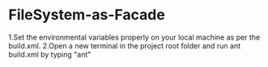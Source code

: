 # FileSystem-as-Facade

1.Set the environmental variables properly on your local machine as per the build.xml.
2.Open a new terminal in the project root folder and run ant build.xml by typing "ant"
